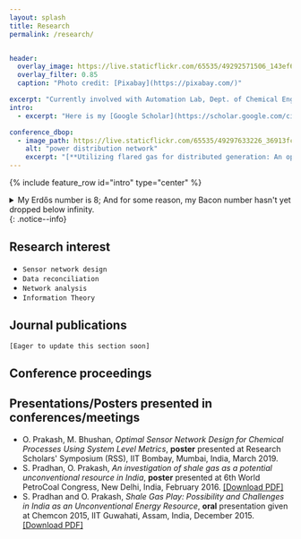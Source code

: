 ```yaml
---
layout: splash
title: Research
permalink: /research/


header:
  overlay_image: https://live.staticflickr.com/65535/49292571506_143ef68920_o.jpg #https://live.staticflickr.com/65535/49292154623_228b176860_o.jpg
  overlay_filter: 0.85
  caption: "Photo credit: [Pixabay](https://pixabay.com/)"

excerpt: "Currently involved with Automation Lab, Dept. of Chemical Engineering, IIT Bombay, India"
intro: 
  - excerpt: "Here is my [Google Scholar](https://scholar.google.com/citations?hl=en&user=B0GS6lsAAAAJ) and [ResearchGate](https://www.researchgate.net/profile/Om_Prakash120) profile."

conference_dbop:
  - image_path: https://live.staticflickr.com/65535/49297633226_36913fc912_o.jpg
    alt: "power distribution network"
    excerpt: "[**Utilizing flared gas for distributed generation: An optimization based approach**](https://aip.scitation.org/doi/abs/10.1063/1.5096498) <br> Deepika Bishnoi, *Om Prakash*, Harsh Chaturvedi <br>  AIP Conference Proceedings 2091, 020007 (April 2019) <br> <br> A large quantity of natural gas coming out of gas wells is flared or vent out into the atmosphere. Natural gas, primarily composed of methane, which is a more potent greenhouse gas than carbon dioxide, poses a more significant threat to the environment. Here, we present an idea to utilize natural gas to convert into electricity in situ for local power requirements. In particular, we present an optimization-based approach to allocating the optimal number of technologies required to generate power and network to distribute power."
---
```

{% include feature_row id="intro" type="center" %}

<details><summary> <i class="fas fa-plus-circle"></i> My Erdős number is 8; And for some reason, my Bacon number hasn't yet dropped below infinity.</summary>
<p>
Om Prakash -> Mani Bhushan -> Sharad Bhartiya -> Paluri S. V. Nataraj -> Paresh M. Date -> Gautam Mitra -> Gregory Z. Gutin -> Noga Alon -> Paul Erdős
</p>
</details>
{: .notice--info}

## Research interest
- `Sensor network design`
- `Data reconciliation`
- `Network analysis`
- `Information Theory`

## Journal publications
`[Eager to update this section soon]`

## Conference proceedings
[//]: # ({% include feature_row id="conference_dbop" type="left" %}) 

## Presentations/Posters presented in conferences/meetings
- O. Prakash, M. Bhushan, *Optimal Sensor Network Design for Chemical Processes Using System Level Metrics*, **poster** presented at Research Scholars' Symposium (RSS), IIT Bombay, Mumbai, India, March 2019.
- S. Pradhan, O. Prakash, *An investigation of shale gas as a potential unconventional resource in India*, **poster** presented at 6th World PetroCoal Congress, New Delhi, India, February 2016. [[Download PDF]](https://www.researchgate.net/publication/307930096_An_investigation_of_shale_gas_as_a_potential_unconventional_resource_in_India)
- S. Pradhan and O. Prakash, *Shale Gas Play: Possibility and Challenges in India as an Unconventional Energy Resource*, **oral** presentation given at Chemcon 2015, IIT Guwahati, Assam, India, December 2015. [[Download PDF]](https://www.researchgate.net/publication/307931834_Shale_Gas_Play_Possibility_and_Challenges_in_India_as_an_Unconventional_Energy_Resource/stats)

